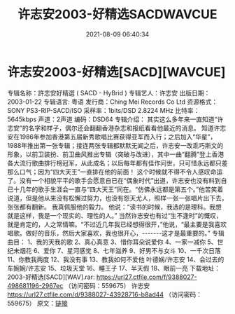 ﻿---
title: 许志安2003-好精选SACDWAVCUE
date: 2021-08-09 06:40:34
categories: WAV车载音乐、镜像
tags: 华语中文
---
# 许志安2003-好精选[SACD][WAVCUE]

专辑名称：許志安好精選 ( SACD - HyBrid )
专辑艺人：许志安
出版日期：2003-01-22
专辑语言: 粤语
发行商：Ching Mei Records Co Ltd
资源格式：SONY PS3-RIP-SACD/ISO
采样率：1bits/DSD 2.8224 MHz
比特率：5645kbps
声道：2声道
编码：DSD64
专辑介绍：
其实这么多年来一直知道“许志安”的名字和样子，偶尔还会翻翻香港杂志和报纸看看他最近的消息。
知道许志安在1986年参加香港第五届新秀歌唱比赛获得亚军而入行；之后加入“华星”，1988年推出第一张专辑；接连两张专辑都默默无闻之后，许志安一改乖巧斯文的形象，以前卫装扮、前卫曲风推出专辑（突破与改进），其中一曲“翻腾”登上香港各大流行歌曲排行榜冠军，从此成名；以后每年都有佳作问世，只可惜永远都只差那么口气；因为“四大天王”一直排在他的前面！
这个时候就不得不令人感叹命运了。没有一个相貌平平的歌手会愿意自已在“偶象时代”出道，许志安也没有料到自已十几年的歌手生涯会一直与“四大天王”同在。“仿佛永远都是第五个。”他苦笑着说道，但是他从来没有松懈过努力，也没有怨天尤人，照样一张一张唱片出下去，张张都有翻新。
我真佩服他的毅力。
他说：“读书的时候，我选的是理科。我想就是这样，我是一个现实的、理性的人。”
当然许志安也有过“生不逢时”的慨叹，就是肯定的，人之常情嘛。“不过近几年我已经想得很开，”他说，“最主要是我喜欢唱歌。做好的音乐，然后大家喜欢，我也很开心，-------这才是最重要的。”
专辑曲目：
1、我的天我的歌
2、真心真意
3、惜你耳朵说爱你
4、一家一减你
5、世纪未烟花
6、爱你
7、星河感觉
8、七年滋养
9、好男不与女斗
10、一千次日落
11、你教我两度
12、我没有事
13、教我如何不爱他 叶德娴/许志安
14、会过去的 车婉婉/许志安
15、垃圾天堂
16、睡王子
17、半天假
18、眼前一亮
下载地址：
2003-好精选[SACD][WAV].rar: https://url27.ctfile.com/f/9388027-498681196-2967ec
（访问密码：559675）
许志安
https://url27.ctfile.com/d/9388027-43928716-b8ad44
（访问密码：559675）
原文：[链接](https://blog.sina.com.cn/s/blog_1647c7e7601030t9g.html)